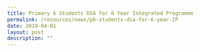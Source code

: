 ```yaml
---
title: Primary 6 Students DSA for 6 Year Integrated Programme
permalink: /resources/news/p6-students-dsa-for-6-year-IP
date: 2019-04-01
layout: post
description: ""
---
```

